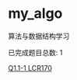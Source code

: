 # my_algo

算法与数据结构学习

已完成题目总数: 1

[Q1.1-1 LCR170](https://github.com/gmYuan/my_algo/blob/main/Q1.1-1-LCR170/1.2-%E5%89%91%E6%8C%87offer51%3ALCR170-%E6%95%B0%E7%BB%84%E4%B8%AD%E7%9A%84%E9%80%86%E5%BA%8F%E5%AF%B9.md)